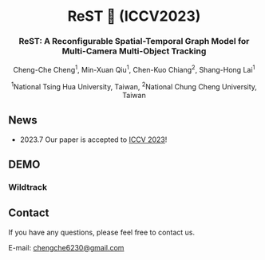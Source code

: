 <h1 align="center">ReST 🛌 (ICCV2023)</h1>
<h3 align="center">ReST: A Reconfigurable Spatial-Temporal Graph Model for Multi-Camera Multi-Object Tracking</h3>
<p align="center">Cheng-Che Cheng<sup>1</sup>, Min-Xuan Qiu<sup>1</sup>, Chen-Kuo Chiang<sup>2</sup>, Shang-Hong Lai<sup>1</sup></p>
<p align="center"><sup>1</sup>National Tsing Hua University, Taiwan, <sup>2</sup>National Chung Cheng University, Taiwan</p>

<!--Official implementation of "[ReST: A Reconfigurable Spatial-Temporal Graph Model for Multi-Camera Multi-Object Tracking]()" accepted to ICCV 2023.-->

## News
* 2023.7 Our paper is accepted to [ICCV 2023](https://iccv2023.thecvf.com/)!

## DEMO
### Wildtrack

## Contact
If you have any questions, please feel free to contact us.

E-mail: chengche6230@gmail.com
